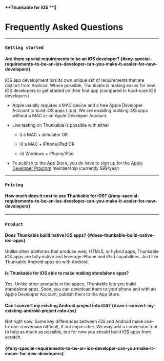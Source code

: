 #### **Thunkable for iOS **

# Frequently Asked Questions

---

### `Getting started`

#### **Are there special requirements to be an iOS developer?** {#any-special-requirements-to-be-an-ios-developer-can-you-make-it-easier-for-new-developers}

iOS app development has its own unique set of requirements that are distinct from Android. Where possible, Thunkable is making easier for new iOS developers to get started on their first app \(compared to hard-core iOS developers\)

* Apple usually requires a MAC device and a free Apple Developer Account to build iOS apps \(.ipa\). We are enabling building iOS apps without a MAC or an Apple Developer Account.

* Live testing on Thunkable is possible with either

  * i\) a MAC + simulator OR

  * ii\) a MAC + iPhone/iPad OR

  * iii\) Windows + iPhone/iPad

* To publish to the App Store, you do have to sign up for the [Apple Developer Program](https://developer.apple.com/programs/) membership \(currently $99/year\)

---

### `Pricing`

#### How much does it cost to use Thunkable for iOS? {#any-special-requirements-to-be-an-ios-developer-can-you-make-it-easier-for-new-developers}

---

### `Product`

#### **Does Thunkable build native iOS apps?** {#does-thunkable-build-native-ios-apps}

Unlike other platforms that produce web, HTML5, or hybrid apps, Thunkable iOS apps are fully native and leverage iPhone and iPad capabilities. Just like Thunkable Android apps do with Android.

#### **Is Thunkable for iOS able to make making standalone apps?**

Yes. Unlike other products in the space, Thunkable lets you build standalone apps. Soon, you can download them to your phone and with an Apple Developer Account, publish them to the App Store.

#### **Can I convert my existing Android project into iOS?** {#can-i-convert-my-existing-android-project-into-ios}

Not right now. Some key differences between iOS and Android make one-to-one conversion difficult, if not impossible. We may add a conversion tool to help as much as possible, but for now you should build iOS apps from scratch.

####  {#any-special-requirements-to-be-an-ios-developer-can-you-make-it-easier-for-new-developers}



